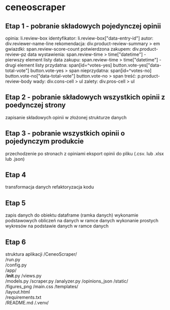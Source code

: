# ceneoscraper
## Etap 1 - pobranie składowych pojedynczej opinii
opinia: li.review-box
identyfikator: li.review-box["data-entry-id"]
autor: div.reviewer-name-line
rekomendacja: div.product-review-summary > em
gwiazdki: span.review-score-count
potwierdzona zakupem: div.product-review-pz
data wystawienia: span.review-time > time["datetime"] - pierwszy element listy
data zakupu: span.review-time > time["datetime"] - drugi element listy
przydatna: span[id=^votes-yes] button.vote-yes["data-total-vote"] button.vote-yes > span
nieprzydatna: span[id=^votes-no] button.vote-no["data-total-vote"] button.vote-no > span
treść: p.product-review-body
wady: div.cons-cell > ul
zalety: div.pros-cell > ul
## Etap 2 - pobranie składowych wszystkich opinii z poedynczej strony
zapisanie składowych opinii w złożonej strukturze danych
## Etap 3 - pobranie wszystkich opinii o pojedynczym produkcie
przechodzenie po stronach z opiniami
eksport opinii do pliku (.csv. lub .xlsx lub .json)
## Etap 4
transformacja danych
refaktoryzacja kodu
## Etap 5
zapis danych do obiektu dataframe (ramka danych)
wykonamie podstawowych obliczeń na danych w ramce danych
wykonanie prostych wykresów na podstawie danych w ramce danych
## Etap 6
struktura aplikacji /CeneoScraper/  
        /run.py  
        /config.py  
        /app/  
            /__init__.py
            /views.py  
            /models.py 
            /scraper.py
            /analyzer.py 
            /opinions_json
            /static/  
                /figures_png
                /main.css
            /templates/  
                /layout.html  
        /requirements.txt  
        /README.md
        /.venv/
